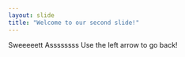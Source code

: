 ```yaml
---
layout: slide
title: "Welcome to our second slide!"
---
```

Sweeeeett Assssssss
Use the left arrow to go back!

